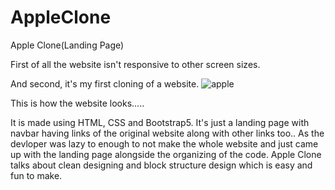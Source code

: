 # AppleClone
Apple Clone(Landing Page)

First of all the website isn't responsive to other screen sizes.

And second, it's my first cloning of a website.
![apple](https://user-images.githubusercontent.com/96490105/184089935-37ab09ad-1207-4bd6-98ab-93a820ca55de.png)

This is how the website looks.....

It is made using HTML, CSS and Bootstrap5. It's just a landing page with navbar having links of the original website along with other links too..
As the devloper was lazy to enough to not make the whole website and just came up with the landing page alongside the organizing of the code.
Apple Clone talks about clean designing and block structure design which is easy and fun to make.
